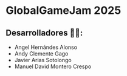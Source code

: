 # GlobalGameJam 2025 
## Desarrolladores :man_technologist::
- Angel Hernándes Alonso 
- Andy Clemente Gago
- Javier Arias Sotolongo
- Manuel David Montero Crespo
